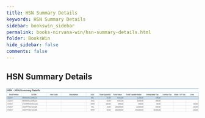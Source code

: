 ```yaml
---
title: HSN Summary Details
keywords: HSN Summary Details
sidebar: bookswin_sidebar
permalink: books-nirvana-win/hsn-summary-details.html
folder: BooksWin
hide_sidebar: false
comments: false
---
```


## HSN Summary Details

![](/images/gstr1-summary-hsn-summ.jpg)
